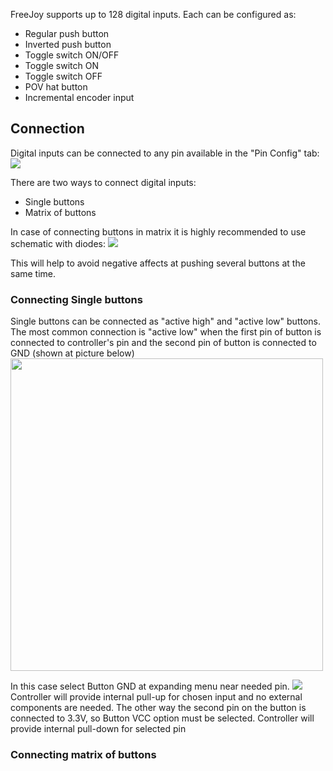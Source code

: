 FreeJoy supports up to 128 digital inputs. Each can be configured as:

* Regular push button
* Inverted push button
* Toggle switch ON/OFF
* Toggle switch ON
* Toggle switch OFF
* POV hat button
* Incremental encoder input

## Connection
Digital inputs can be connected to any pin available in the "Pin Config" tab:
<img src="https://d.radikal.ru/d34/1911/ba/4aec9a66b7b0.png">

There are two ways to connect digital inputs:
* Single buttons
* Matrix of buttons

In case of connecting buttons in matrix it is highly recommended to use schematic with diodes:
<img src="https://habrastorage.org/files/5b6/8bf/f0f/5b68bff0fcf043eaac33246af5320dd1.png">

This will help to avoid negative affects at pushing several buttons at the same time.


### Connecting Single buttons

Single buttons can be connected as "active high" and "active low" buttons. The most common connection is "active low" when the first pin of button is connected to controller's pin and the second pin of button is connected to GND (shown at picture below)
<img src="https://c.radikal.ru/c13/1911/c5/6826d87c904a.png" height=500>

In this case select Button GND at expanding menu near needed pin.
<img src="https://c.radikal.ru/c03/1911/46/f4c4703f1e1d.png">
Controller will provide internal pull-up for chosen input and no external components are needed. 
The other way the second pin on the button is connected to 3.3V, so Button VCC option must be selected. Controller will provide internal pull-down for selected pin

### Connecting matrix of buttons 

